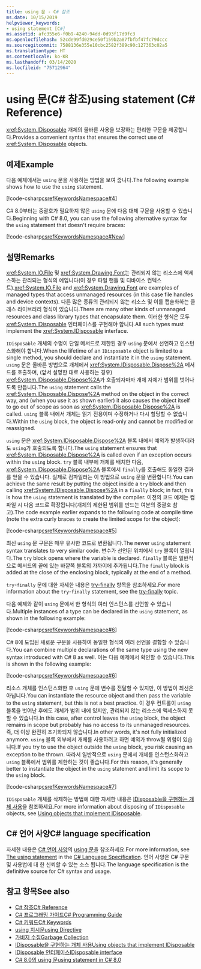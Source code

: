 ```yaml
---
title: using 문 - C# 참조
ms.date: 10/15/2019
helpviewer_keywords:
- using statement [C#]
ms.assetid: afc355e6-f0b9-4240-94dd-0d93f17d9fc3
ms.openlocfilehash: 52cde99fd029ce50f159b2a87fbfbf47fc79dccc
ms.sourcegitcommit: 7588136e355e10cbc2582f389c90c127363c02a5
ms.translationtype: HT
ms.contentlocale: ko-KR
ms.lasthandoff: 03/14/2020
ms.locfileid: "75712964"
---
```

# <a name="using-statement-c-reference"></a><span data-ttu-id="dd2a8-102">using 문(C# 참조)</span><span class="sxs-lookup"><span data-stu-id="dd2a8-102">using statement (C# Reference)</span></span>

<span data-ttu-id="dd2a8-103"><xref:System.IDisposable> 개체의 올바른 사용을 보장하는 편리한 구문을 제공합니다.</span><span class="sxs-lookup"><span data-stu-id="dd2a8-103">Provides a convenient syntax that ensures the correct use of <xref:System.IDisposable> objects.</span></span>

## <a name="example"></a><span data-ttu-id="dd2a8-104">예제</span><span class="sxs-lookup"><span data-stu-id="dd2a8-104">Example</span></span>

<span data-ttu-id="dd2a8-105">다음 예제에서는 `using` 문을 사용하는 방법을 보여 줍니다.</span><span class="sxs-lookup"><span data-stu-id="dd2a8-105">The following example shows how to use the `using` statement.</span></span>

[!code-csharp[csrefKeywordsNamespace#4](~/samples/snippets/csharp/VS_Snippets_VBCSharp/csrefKeywordsNamespace/CS/csrefKeywordsNamespace.cs#4)]

<span data-ttu-id="dd2a8-106">C# 8.0부터는 중괄호가 필요하지 않은 `using` 문에 다음 대체 구문을 사용할 수 있습니다.</span><span class="sxs-lookup"><span data-stu-id="dd2a8-106">Beginning with C# 8.0, you can use the following alternative syntax for the `using` statement that doesn't require braces:</span></span>

[!code-csharp[csrefKeywordsNamespace#New](~/samples/snippets/csharp/VS_Snippets_VBCSharp/csrefKeywordsNamespace/CS/csrefKeywordsNamespace.cs#ModernUsing)]

## <a name="remarks"></a><span data-ttu-id="dd2a8-107">설명</span><span class="sxs-lookup"><span data-stu-id="dd2a8-107">Remarks</span></span>

<span data-ttu-id="dd2a8-108"><xref:System.IO.File> 및 <xref:System.Drawing.Font>는 관리되지 않는 리소스에 액세스하는 관리되는 형식의 예입니다(이 경우 파일 핸들 및 디바이스 컨텍스트).</span><span class="sxs-lookup"><span data-stu-id="dd2a8-108"><xref:System.IO.File> and <xref:System.Drawing.Font> are examples of managed types that access unmanaged resources (in this case file handles and device contexts).</span></span> <span data-ttu-id="dd2a8-109">다른 많은 종류의 관리되지 않는 리소스 및 이를 캡슐화하는 클래스 라이브러리 형식이 있습니다.</span><span class="sxs-lookup"><span data-stu-id="dd2a8-109">There are many other kinds of unmanaged resources and class library types that encapsulate them.</span></span> <span data-ttu-id="dd2a8-110">이러한 형식은 모두 <xref:System.IDisposable> 인터페이스를 구현해야 합니다.</span><span class="sxs-lookup"><span data-stu-id="dd2a8-110">All such types must implement the <xref:System.IDisposable> interface.</span></span>

<span data-ttu-id="dd2a8-111">`IDisposable` 개체의 수명이 단일 메서드로 제한된 경우 `using` 문에서 선언하고 인스턴스화해야 합니다.</span><span class="sxs-lookup"><span data-stu-id="dd2a8-111">When the lifetime of an `IDisposable` object is limited to a single method, you should declare and instantiate it in the `using` statement.</span></span> <span data-ttu-id="dd2a8-112">`using` 문은 올바른 방법으로 개체에서 <xref:System.IDisposable.Dispose%2A> 메서드를 호출하며, (앞서 설명한 대로 사용하는 경우) <xref:System.IDisposable.Dispose%2A>가 호출되자마자 개체 자체가 범위를 벗어나도록 만듭니다.</span><span class="sxs-lookup"><span data-stu-id="dd2a8-112">The `using` statement calls the <xref:System.IDisposable.Dispose%2A> method on the object in the correct way, and (when you use it as shown earlier) it also causes the object itself to go out of scope as soon as <xref:System.IDisposable.Dispose%2A> is called.</span></span> <span data-ttu-id="dd2a8-113">`using` 블록 내에서 개체는 읽기 전용이며 수정하거나 다시 할당할 수 없습니다.</span><span class="sxs-lookup"><span data-stu-id="dd2a8-113">Within the `using` block, the object is read-only and cannot be modified or reassigned.</span></span>

<span data-ttu-id="dd2a8-114">`using` 문은 <xref:System.IDisposable.Dispose%2A> 블록 내에서 예외가 발생하더라도 `using`가 호출되도록 합니다.</span><span class="sxs-lookup"><span data-stu-id="dd2a8-114">The `using` statement ensures that <xref:System.IDisposable.Dispose%2A> is called even if an exception occurs within the `using` block.</span></span> <span data-ttu-id="dd2a8-115">`try` 블록 내부에 개체를 배치한 다음, <xref:System.IDisposable.Dispose%2A> 블록에서 `finally`를 호출해도 동일한 결과를 얻을 수 있습니다. 실제로 컴파일러는 이 방법으로 `using` 문을 변환합니다.</span><span class="sxs-lookup"><span data-stu-id="dd2a8-115">You can achieve the same result by putting the object inside a `try` block and then calling <xref:System.IDisposable.Dispose%2A> in a `finally` block; in fact, this is how the `using` statement is translated by the compiler.</span></span> <span data-ttu-id="dd2a8-116">이전의 코드 예제는 컴파일 시 다음 코드로 확장됩니다(개체의 제한된 범위를 만드는 여분의 중괄호 참고).</span><span class="sxs-lookup"><span data-stu-id="dd2a8-116">The code example earlier expands to the following code at compile time (note the extra curly braces to create the limited scope for the object):</span></span>

[!code-csharp[csrefKeywordsNamespace#5](~/samples/snippets/csharp/VS_Snippets_VBCSharp/csrefKeywordsNamespace/CS/csrefKeywordsNamespace.cs#5)]

<span data-ttu-id="dd2a8-117">최신 `using` 문 구문은 매우 유사한 코드로 변환됩니다.</span><span class="sxs-lookup"><span data-stu-id="dd2a8-117">The newer `using` statement syntax translates to very similar code.</span></span> <span data-ttu-id="dd2a8-118">변수가 선언된 위치에서 `try` 블록이 열립니다.</span><span class="sxs-lookup"><span data-stu-id="dd2a8-118">The `try` block opens where the variable is declared.</span></span> <span data-ttu-id="dd2a8-119">`finally` 블록은 일반적으로 메서드의 끝에 있는 바깥쪽 블록의 가까이에 추가됩니다.</span><span class="sxs-lookup"><span data-stu-id="dd2a8-119">The `finally` block is added at the close of the enclosing block, typically at the end of a method.</span></span>

<span data-ttu-id="dd2a8-120">`try`-`finally` 문에 대한 자세한 내용은 [try-finally](try-finally.md) 항목을 참조하세요.</span><span class="sxs-lookup"><span data-stu-id="dd2a8-120">For more information about the `try`-`finally` statement, see the [try-finally](try-finally.md) topic.</span></span>

<span data-ttu-id="dd2a8-121">다음 예제와 같이 `using` 문에서 한 형식의 여러 인스턴스를 선언할 수 있습니다.</span><span class="sxs-lookup"><span data-stu-id="dd2a8-121">Multiple instances of a type can be declared in the `using` statement, as shown in the following example:</span></span>

[!code-csharp[csrefKeywordsNamespace#6](~/samples/snippets/csharp/VS_Snippets_VBCSharp/csrefKeywordsNamespace/CS/csrefKeywordsNamespace.cs#6)]

<span data-ttu-id="dd2a8-122">C# 8에 도입된 새로운 구문을 사용하여 동일한 형식의 여러 선언을 결합할 수 있습니다.</span><span class="sxs-lookup"><span data-stu-id="dd2a8-122">You can combine multiple declarations of the same type using the new syntax introduced with C# 8 as well.</span></span> <span data-ttu-id="dd2a8-123">이는 다음 예제에서 확인할 수 있습니다.</span><span class="sxs-lookup"><span data-stu-id="dd2a8-123">This is shown in the following example:</span></span>

[!code-csharp[csrefKeywordsNamespace#6](~/samples/snippets/csharp/VS_Snippets_VBCSharp/csrefKeywordsNamespace/CS/csrefKeywordsNamespace.cs#MultipleUsing)]

<span data-ttu-id="dd2a8-124">리소스 개체를 인스턴스화한 후 `using` 문에 변수를 전달할 수 있지만, 이 방법이 최선은 아닙니다.</span><span class="sxs-lookup"><span data-stu-id="dd2a8-124">You can instantiate the resource object and then pass the variable to the `using` statement, but this is not a best practice.</span></span> <span data-ttu-id="dd2a8-125">이 경우 컨트롤이 `using` 블록을 벗어난 후에도 개체가 범위 내에 있지만, 관리되지 않는 리소스에 액세스하지 못할 수 있습니다.</span><span class="sxs-lookup"><span data-stu-id="dd2a8-125">In this case, after control leaves the `using` block, the object remains in scope but probably has no access to its unmanaged resources.</span></span> <span data-ttu-id="dd2a8-126">즉, 더 이상 완전히 초기화되지 않습니다.</span><span class="sxs-lookup"><span data-stu-id="dd2a8-126">In other words, it's not fully initialized anymore.</span></span> <span data-ttu-id="dd2a8-127">`using` 블록 외부에서 개체를 사용하려고 하면 예외가 throw될 위험이 있습니다.</span><span class="sxs-lookup"><span data-stu-id="dd2a8-127">If you try to use the object outside the `using` block, you risk causing an exception to be thrown.</span></span> <span data-ttu-id="dd2a8-128">따라서 일반적으로 `using` 문에서 개체를 인스턴스화하고 `using` 블록에서 범위를 제한하는 것이 좋습니다.</span><span class="sxs-lookup"><span data-stu-id="dd2a8-128">For this reason, it's generally better to instantiate the object in the `using` statement and limit its scope to the `using` block.</span></span>

[!code-csharp[csrefKeywordsNamespace#7](~/samples/snippets/csharp/VS_Snippets_VBCSharp/csrefKeywordsNamespace/CS/csrefKeywordsNamespace.cs#7)]

<span data-ttu-id="dd2a8-129">`IDisposable` 개체를 삭제하는 방법에 대한 자세한 내용은 [IDisposable을 구현하는 개체 사용](../../../standard/garbage-collection/using-objects.md)을 참조하세요.</span><span class="sxs-lookup"><span data-stu-id="dd2a8-129">For more information about disposing of `IDisposable` objects, see [Using objects that implement IDisposable](../../../standard/garbage-collection/using-objects.md).</span></span>

## <a name="c-language-specification"></a><span data-ttu-id="dd2a8-130">C# 언어 사양</span><span class="sxs-lookup"><span data-stu-id="dd2a8-130">C# language specification</span></span>

<span data-ttu-id="dd2a8-131">자세한 내용은 [C# 언어 사양](~/_csharplang/spec/statements.md#the-using-statement)의 [using 문](/dotnet/csharp/language-reference/language-specification/introduction)을 참조하세요.</span><span class="sxs-lookup"><span data-stu-id="dd2a8-131">For more information, see [The using statement](~/_csharplang/spec/statements.md#the-using-statement) in the [C# Language Specification](/dotnet/csharp/language-reference/language-specification/introduction).</span></span> <span data-ttu-id="dd2a8-132">언어 사양은 C# 구문 및 사용법에 대 한 신뢰할 수 있는 소스 됩니다.</span><span class="sxs-lookup"><span data-stu-id="dd2a8-132">The language specification is the definitive source for C# syntax and usage.</span></span>

## <a name="see-also"></a><span data-ttu-id="dd2a8-133">참고 항목</span><span class="sxs-lookup"><span data-stu-id="dd2a8-133">See also</span></span>

- [<span data-ttu-id="dd2a8-134">C# 참조</span><span class="sxs-lookup"><span data-stu-id="dd2a8-134">C# Reference</span></span>](../index.md)
- [<span data-ttu-id="dd2a8-135">C# 프로그래밍 가이드</span><span class="sxs-lookup"><span data-stu-id="dd2a8-135">C# Programming Guide</span></span>](../../programming-guide/index.md)
- [<span data-ttu-id="dd2a8-136">C# 키워드</span><span class="sxs-lookup"><span data-stu-id="dd2a8-136">C# Keywords</span></span>](index.md)
- [<span data-ttu-id="dd2a8-137">using 지시문</span><span class="sxs-lookup"><span data-stu-id="dd2a8-137">using Directive</span></span>](using-directive.md)
- [<span data-ttu-id="dd2a8-138">가비지 수집</span><span class="sxs-lookup"><span data-stu-id="dd2a8-138">Garbage Collection</span></span>](../../../standard/garbage-collection/index.md)
- [<span data-ttu-id="dd2a8-139">IDisposable을 구현하는 개체 사용</span><span class="sxs-lookup"><span data-stu-id="dd2a8-139">Using objects that implement IDisposable</span></span>](../../../standard/garbage-collection/using-objects.md)
- [<span data-ttu-id="dd2a8-140">IDisposable 인터페이스</span><span class="sxs-lookup"><span data-stu-id="dd2a8-140">IDisposable interface</span></span>](xref:System.IDisposable)
- [<span data-ttu-id="dd2a8-141">C# 8.0의 using 문</span><span class="sxs-lookup"><span data-stu-id="dd2a8-141">using statement in C# 8.0</span></span>](~/_csharplang/proposals/csharp-8.0/using.md)
